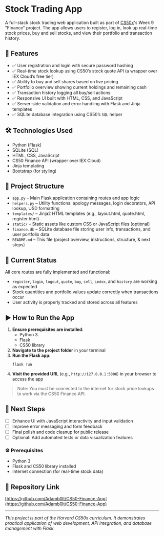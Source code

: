 # Stock Trading App

A full-stack stock trading web application built as part of [CS50x](https://cs50.harvard.edu/x/)'s Week 9 "Finance" project. The app allows users to register, log in, look up real-time stock prices, buy and sell stocks, and view their portfolio and transaction history.

## 🚀 Features

- ✅ User registration and login with secure password hashing  
- ✅ Real-time stock lookup using CS50’s stock quote API (a wrapper over IEX Cloud’s free tier)  
- ✅ Ability to buy and sell shares based on live pricing  
- ✅ Portfolio overview showing current holdings and remaining cash  
- ✅ Transaction history logging all buy/sell actions  
- ✅ Responsive UI built with HTML, CSS, and JavaScript  
- ✅ Server-side validation and error handling with Flask and Jinja templates  
- ✅ SQLite database integration using CS50’s `SQL` helper  

## 🛠️ Technologies Used

- Python (Flask)  
- SQLite (SQL)  
- HTML, CSS, JavaScript  
- CS50 Finance API (wrapper over IEX Cloud)  
- Jinja templating  
- Bootstrap (for styling)  

## 📁 Project Structure

- `app.py` – Main Flask application containing routes and app logic  
- `helpers.py` – Utility functions: apology messages, login decorators, API lookup, USD formatting  
- `templates/` – Jinja2 HTML templates (e.g., layout.html, quote.html, register.html)  
- `static/` – Static assets like custom CSS or JavaScript files (optional)  
- `finance.db` – SQLite database file storing user info, transactions, and user portfolio data  
- `README.md` – This file (project overview, instructions, structure, & next steps)  

## 📍 Current Status

All core routes are fully implemented and functional:  
- `register`, `login`, `logout`, `quote`, `buy`, `sell`, `index`, and `history` are working as expected  
- Stock quantities and portfolio values update correctly when transactions occur  
- User activity is properly tracked and stored across all features

## ▶️ How to Run the App

1. **Ensure prerequisites are installed**:
    - Python 3  
    - Flask  
    - CS50 library  
2. **Navigate to the project folder** in your terminal  
3. **Run the Flask app**:
    ```bash
    flask run
    ```
4. **Visit the provided URL** (e.g., `http://127.0.0.1:5000`) in your browser to access the app

> Note: You must be connected to the internet for stock price lookups to work via the CS50 Finance API.

## 🧭 Next Steps

- [ ] Enhance UI with JavaScript interactivity and input validation  
- [ ] Improve error messaging and form feedback  
- [ ] Final polish and code cleanup for public release  
- [ ] Optional: Add automated tests or data visualization features

### ⚙️ Prerequisites

- Python 3  
- Flask and CS50 library installed  
- Internet connection (for real-time stock data)

## 📎 Repository Link

[https://github.com/Adamb0lt/CS50-Finance-App](https://github.com/Adamb0lt/CS50-Finance-App)

---

_This project is part of the Harvard CS50x curriculum. It demonstrates practical application of web development, API integration, and database management with Flask._
